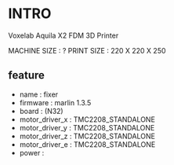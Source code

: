 # INTRO
Voxelab Aquila X2 FDM 3D Printer

MACHINE SIZE : ?
PRINT SIZE : 220 X 220 X 250


## feature
- name : fixer
- firmware : marlin 1.3.5
- board : (N32)
- motor_driver_x : TMC2208_STANDALONE
- motor_driver_y : TMC2208_STANDALONE
- motor_driver_z : TMC2208_STANDALONE
- motor_driver_e : TMC2208_STANDALONE
- power : 